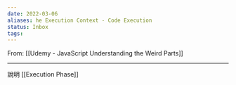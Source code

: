 ```yaml
---
date: 2022-03-06
aliases: he Execution Context - Code Execution
status: Inbox
tags:
---
```


From: [[Udemy - JavaScript Understanding the Weird Parts]]

---

說明 [[Execution Phase]]

